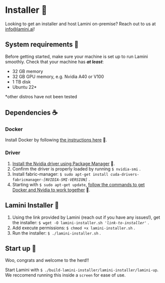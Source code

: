 # Installer 🦙

Looking to get an installer and host Lamini on-premise? Reach out to us at info@lamini.ai!

## System requirements 🌾
Before getting started, make sure your machine is set up to run Lamini smoothly. Check that your machine has ***at least***:

- 32 GB memory
- 32 GB GPU memory, e.g. Nvidia A40 or V100
- 1 TB disk
- Ubuntu 22*

*other distros have not been tested

## Dependencies ☕️

### Docker
Install Docker by following [the instructions here](https://docs.docker.com/engine/install/ubuntu/) 🔗.

### Driver
1. [Install the Nvidia driver using Package Manager](https://docs.nvidia.com/datacenter/tesla/tesla-installation-notes/index.html#package-manager) 🔗.
1. Confirm the driver is properly loaded by running `$ nvidia-smi` .
1. Install fabric-manager: `$ sudo apt-get install cuda-drivers-fabricmanager-`*`[NVIDIA-SMI-VERSION]`* .
1. Starting with `$ sudo apt-get update`, [follow the commands to get Docker and Nvidia to work together](https://docs.nvidia.com/datacenter/cloud-native/container-toolkit/latest/install-guide.html#setting-up-nvidia-container-toolkit) 🔗.

## Lamini Installer 🎁

1. Using the link provided by Lamini (reach out if you have any issues!), get the installer: `$ wget -O lamini-installer.sh '`*`link-to-installer`*`'` .
1. Add execute permissions: `$ chmod +x lamini-installer.sh` .
1. Run the installer: `$ ./lamini-installer.sh` .

## Start up 🚀
Woo, congrats and welcome to the herd!!

Start Lamini with `$ ./build-lamini-installer/lamini-installer/lamini-up`. We reccomend running this inside a `screen` for ease of use.
